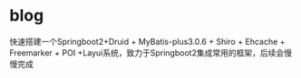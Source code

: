 # blog
快速搭建一个Springboot2+Druid + MyBatis-plus3.0.6 + Shiro + Ehcache + Freemarker + POI +Layui系统，致力于Springboot2集成常用的框架，后续会慢慢完成

